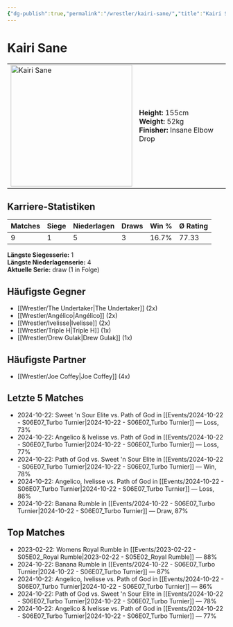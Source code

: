 ```yaml
---
{"dg-publish":true,"permalink":"/wrestler/kairi-sane/","title":"Kairi Sane","tags":["wrestler"],"noteIcon":""}
---
```



# Kairi Sane

<table>
        <tr>
        <td><img src="https://github.com/CptSpaulding1980/choke-slam-wrestling/releases/download/images/Kairi_Sane.png" width="280" alt="Kairi Sane"></td>
        <td>
        <b>Height:</b> 155cm<br>
        <b>Weight:</b> 52kg<br>
        <b>Finisher:</b> Insane Elbow Drop<br>
        </td>
        </tr>
        </table>
        

## Karriere-Statistiken

| Matches | Siege | Niederlagen | Draws | Win % | Ø Rating |
|---------|-------|-------------|-------|-------|-----------|
| 9 | 1 | 5 | 3 | 16.7% | 77.33 |

**Längste Siegesserie:** 1<br>**Längste Niederlagenserie:** 4<br>**Aktuelle Serie:** draw (1 in Folge)


## Häufigste Gegner
- [[Wrestler/The Undertaker\|The Undertaker]] (2x)
- [[Wrestler/Angélico\|Angélico]] (2x)
- [[Wrestler/Ivelisse\|Ivelisse]] (2x)
- [[Wrestler/Triple H\|Triple H]] (1x)
- [[Wrestler/Drew Gulak\|Drew Gulak]] (1x)

## Häufigste Partner
- [[Wrestler/Joe Coffey\|Joe Coffey]] (4x)

## Letzte 5 Matches
- 2024-10-22: Sweet 'n Sour Elite vs. Path of God in [[Events/2024-10-22 - S06E07_Turbo Turnier\|2024-10-22 - S06E07_Turbo Turnier]] — Loss, 73%
- 2024-10-22: Angelico & Ivelisse vs. Path of God in [[Events/2024-10-22 - S06E07_Turbo Turnier\|2024-10-22 - S06E07_Turbo Turnier]] — Loss, 77%
- 2024-10-22: Path of God vs. Sweet 'n Sour Elite in [[Events/2024-10-22 - S06E07_Turbo Turnier\|2024-10-22 - S06E07_Turbo Turnier]] — Win, 78%
- 2024-10-22: Angelico, Ivelisse vs. Path of God in [[Events/2024-10-22 - S06E07_Turbo Turnier\|2024-10-22 - S06E07_Turbo Turnier]] — Loss, 86%
- 2024-10-22: Banana Rumble in [[Events/2024-10-22 - S06E07_Turbo Turnier\|2024-10-22 - S06E07_Turbo Turnier]] — Draw, 87%

## Top Matches
- 2023-02-22: Womens Royal Rumble in [[Events/2023-02-22 - S05E02_Royal Rumble\|2023-02-22 - S05E02_Royal Rumble]] — 88%
- 2024-10-22: Banana Rumble in [[Events/2024-10-22 - S06E07_Turbo Turnier\|2024-10-22 - S06E07_Turbo Turnier]] — 87%
- 2024-10-22: Angelico, Ivelisse vs. Path of God in [[Events/2024-10-22 - S06E07_Turbo Turnier\|2024-10-22 - S06E07_Turbo Turnier]] — 86%
- 2024-10-22: Path of God vs. Sweet 'n Sour Elite in [[Events/2024-10-22 - S06E07_Turbo Turnier\|2024-10-22 - S06E07_Turbo Turnier]] — 78%
- 2024-10-22: Angelico & Ivelisse vs. Path of God in [[Events/2024-10-22 - S06E07_Turbo Turnier\|2024-10-22 - S06E07_Turbo Turnier]] — 77%
